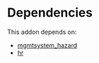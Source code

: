 # Dependencies

This addon depends on:

- [mgmtsystem_hazard](https://github.com/bringout/oca-technical)
- [hr](https://github.com/bringout/oca-ocb-hr/tree/aa000c65134cd084402a3f35a3bfc3672d5c1d57/odoo-bringout-oca-ocb-hr)
